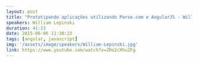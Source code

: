```yaml
---
layout: post
title: "Prototipando aplicações utilizando Parse.com e AngularJS - William Lepinski"
speakers: William Lepinski
duration: 41:23
date: 2015-06-06 11:30:23
tags: [angular, javascript]
img: '/assets/image/speakers/William-Lepinski.jpg'
link: https://www.youtube.com/watch?v=ZRo2cXhu2Fg
---
```

